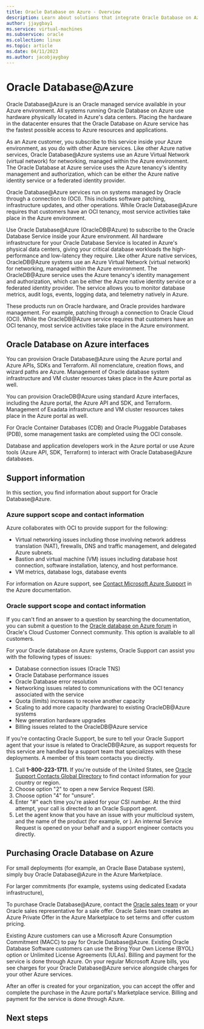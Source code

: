 ```yaml
---
title: Oracle Database on Azure - Overview
description: Learn about solutions that integrate Oracle Database on Azure as an Oracle managed service.
author: jjaygbay1
ms.service: virtual-machines
ms.subservice: oracle
ms.collection: linux
ms.topic: article
ms.date: 04/11/2023
ms.author: jacobjaygbay
---
```



# Oracle Database@Azure 

Oracle Database@Azure is an Oracle managed service available in your Azure environment. All systems running Oracle Database on Azure use hardware physically located in Azure's data centers. Placing the hardware in the datacenter ensures that the Oracle Database on Azure service has the fastest possible access to Azure resources and applications.

As an Azure customer, you subscribe to this service inside your Azure environment, as you do with other Azure services. Like other Azure native services, Oracle Database@Azure systems use an Azure Virtual Network (virtual network) for networking, managed within the Azure environment. The Oracle Database at Azure service uses the Azure tenancy's identity management and authorization, which can be either the Azure native identity service or a federated identity provider.

Oracle Database@Azure services run on systems managed by Oracle through a connection to  (OCI). This includes software patching, infrastructure updates, and other operations. While Oracle Database@Azure requires that customers have an OCI tenancy, most service activities take place in the Azure environment.

Use Oracle Database@Azure (OracleDB@Azure) to subscribe to the Oracle Database Service inside your Azure environment. All hardware infrastructure for your Oracle Database Service is located in Azure's physical data centers, giving your critical database workloads the high-performance and low-latency they require. Like other Azure native services, OracleDB@Azure systems use an Azure Virtual Network (virtual network) for networking, managed within the Azure environment. The OracleDB@Azure service uses the Azure tenancy's identity management and authorization, which can be either the Azure native identity service or a federated identity provider. The service allows you to monitor database metrics, audit logs, events, logging data, and telemetry natively in Azure.

These products run on Oracle hardware, and Oracle provides hardware management. For example, patching through a connection to Oracle Cloud (OCI). While the OracleDB@Azure service requires that customers have an OCI tenancy, most service activities take place in the Azure environment.

## Oracle Database on Azure interfaces 

You can provision Oracle Database@Azure using the Azure portal and Azure APIs, SDKs and Terraform. All nomenclature, creation flows, and wizard paths are Azure. Management of Oracle database system infrastructure and VM cluster resources takes place in the Azure portal as well.

You can provision OracleDB@Azure using standard Azure interfaces, including the Azure portal, the Azure API and SDK, and Terraform. Management of Exadata infrastructure and VM cluster resources takes place in the Azure portal as well.

For Oracle Container Databases (CDB) and Oracle Pluggable Databases (PDB), some management tasks are completed using the OCI console.

Database and application developers work in the Azure portal or use Azure tools (Azure API, SDK, Terraform) to interact with Oracle Database@Azure databases.

## Support information 
In this section, you find information about support for Oracle Database@Azure.

### Azure support scope and contact information 

Azure collaborates with OCI to provide support for the following:

-   Virtual networking issues including those involving network address translation (NAT), firewalls, DNS and traffic management, and delegated Azure subnets.
-   Bastion and virtual machine (VM) issues including database host connection, software installation, latency, and host performance.
-   VM metrics, database logs, database events

For information on Azure support, see [Contact Microsoft Azure Support](https://support.microsoft.com/topic/contact-microsoft-azure-support-2315e669-8b1f-493b-5fb1-d88a8736ffe4) in the Azure documentation.

### Oracle support scope and contact information 

If you can't find an answer to a question by searching the documentation, you can submit a question to the [Oracle database on Azure forum](mailto:OracleDB@Azure.com) in Oracle's Cloud Customer Connect community. This option is available to all customers.

For your Oracle database on Azure systems, Oracle Support can assist you with the following types of issues:

-   Database connection issues (Oracle TNS)
-   Oracle Database performance issues
-   Oracle Database error resolution
-   Networking issues related to communications with the OCI tenancy associated with the service
-   Quota (limits) increases to receive another capacity
-   Scaling to add more capacity (hardware) to existing OracleDB@Azure systems
-   New generation hardware upgrades
-   Billing issues related to the OracleDB@Azure service

If you're contacting Oracle Support, be sure to tell your Oracle Support agent that your issue is related to OracleDB@Azure, as support requests for this service are handled by a  support team that specializes with these deployments. A member of this team contacts you directly.

1.  Call **1-800-223-1711.** If you're outside of the United States, see [Oracle Support Contacts Global Directory](https://www.oracle.com/support/contact.html) to find contact information for your country or region.
2.  Choose option "2" to open a new Service Request (SR).
3.  Choose option "4" for "unsure".
4.  Enter "#" each time you're asked for your CSI number. At the third attempt, your call is directed to an Oracle Support agent.
5.  Let the agent know that you have an issue with your multicloud system, and the name of the product (for example,  or ). An internal Service Request is opened on your behalf and a  support engineer contacts you directly.

## Purchasing Oracle Database on Azure 

For small deployments (for example, an Oracle Base Database system), simply buy Oracle Database@Azure in the Azure Marketplace.

For larger commitments (for example, systems using dedicated Exadata infrastructure),

To purchase Oracle Database@Azure, contact the [Oracle sales team](https://www.oracle.com/corporate/contact/) or your Oracle sales representative for a sale offer. Oracle Sales team creates an Azure Private Offer in the Azure Marketplace to set terms and offer custom pricing.

Existing Azure customers can use a Microsoft Azure Consumption Commitment (MACC) to pay for Oracle Database@Azure. Existing Oracle Database Software customers can use the Bring Your Own License (BYOL) option or Unlimited License Agreements (ULAs). Billing and payment for the service is done through Azure. On your regular Microsoft Azure bills, you see charges for your Oracle Database@Azure service alongside charges for your other Azure services.

After an offer is created for your organization, you can accept the offer and complete the purchase in the Azure portal's Marketplace service. Billing and payment for the service is done through Azure.

## Next steps 